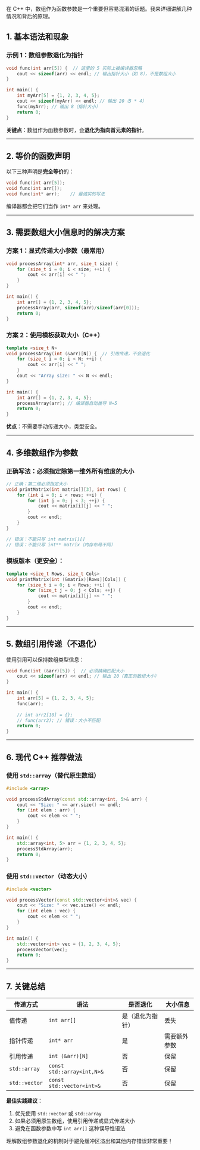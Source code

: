 在 C++ 中，数组作为函数参数是一个重要但容易混淆的话题。我来详细讲解几种情况和背后的原理。

## 1. 基本语法和现象

### 示例 1：数组参数退化为指针
```cpp
void func(int arr[5]) {  // 这里的 5 实际上被编译器忽略
    cout << sizeof(arr) << endl; // 输出指针大小（如 8），不是数组大小
}

int main() {
    int myArr[5] = {1, 2, 3, 4, 5};
    cout << sizeof(myArr) << endl; // 输出 20（5 * 4）
    func(myArr); // 输出 8（指针大小）
    return 0;
}
```

**关键点**：数组作为函数参数时，会**退化为指向首元素的指针**。

---

## 2. 等价的函数声明

以下三种声明是**完全等价**的：
```cpp
void func(int arr[5]);
void func(int arr[]);  
void func(int* arr);    // 最诚实的写法
```

编译器都会把它们当作 `int* arr` 来处理。

---

## 3. 需要数组大小信息时的解决方案

### 方案 1：显式传递大小参数（最常用）
```cpp
void processArray(int* arr, size_t size) {
    for (size_t i = 0; i < size; ++i) {
        cout << arr[i] << " ";
    }
}

int main() {
    int arr[] = {1, 2, 3, 4, 5};
    processArray(arr, sizeof(arr)/sizeof(arr[0]));
    return 0;
}
```

### 方案 2：使用模板获取大小（C++）
```cpp
template <size_t N>
void processArray(int (&arr)[N]) {  // 引用传递，不会退化
    for (size_t i = 0; i < N; ++i) {
        cout << arr[i] << " ";
    }
    cout << "Array size: " << N << endl;
}

int main() {
    int arr[] = {1, 2, 3, 4, 5};
    processArray(arr); // 编译器自动推导 N=5
    return 0;
}
```

**优点**：不需要手动传递大小，类型安全。

---

## 4. 多维数组作为参数

### 正确写法：必须指定除第一维外所有维度的大小
```cpp
// 正确：第二维必须指定大小
void printMatrix(int matrix[][3], int rows) {
    for (int i = 0; i < rows; ++i) {
        for (int j = 0; j < 3; ++j) {
            cout << matrix[i][j] << " ";
        }
        cout << endl;
    }
}

// 错误：不能只写 int matrix[][]
// 错误：不能只写 int** matrix（内存布局不同）
```

### 模板版本（更安全）：
```cpp
template <size_t Rows, size_t Cols>
void printMatrix(int (&matrix)[Rows][Cols]) {
    for (size_t i = 0; i < Rows; ++i) {
        for (size_t j = 0; j < Cols; ++j) {
            cout << matrix[i][j] << " ";
        }
        cout << endl;
    }
}
```

---

## 5. 数组引用传递（不退化）

使用引用可以保持数组类型信息：
```cpp
void func(int (&arr)[5]) {  // 必须精确匹配大小
    cout << sizeof(arr) << endl; // 输出 20（真正的数组大小）
}

int main() {
    int arr[5] = {1, 2, 3, 4, 5};
    func(arr);
    
    // int arr2[10] = {};
    // func(arr2); // 错误：大小不匹配
    return 0;
}
```

---

## 6. 现代 C++ 推荐做法

### 使用 `std::array`（替代原生数组）
```cpp
#include <array>

void processStdArray(const std::array<int, 5>& arr) {
    cout << "Size: " << arr.size() << endl;
    for (int elem : arr) {
        cout << elem << " ";
    }
}

int main() {
    std::array<int, 5> arr = {1, 2, 3, 4, 5};
    processStdArray(arr);
    return 0;
}
```

### 使用 `std::vector`（动态大小）
```cpp
#include <vector>

void processVector(const std::vector<int>& vec) {
    cout << "Size: " << vec.size() << endl;
    for (int elem : vec) {
        cout << elem << " ";
    }
}

int main() {
    std::vector<int> vec = {1, 2, 3, 4, 5};
    processVector(vec);
    return 0;
}
```

---

## 7. 关键总结

| 传递方式 | 语法 | 是否退化 | 大小信息 |
|----------|------|----------|-----------|
| 值传递 | `int arr[]` | 是（退化为指针） | 丢失 |
| 指针传递 | `int* arr` | 是 | 需要额外参数 |
| 引用传递 | `int (&arr)[N]` | 否 | 保留 |
| `std::array` | `const std::array<int,N>&` | 否 | 保留 |
| `std::vector` | `const std::vector<int>&` | 否 | 保留 |

**最佳实践建议**：
1. 优先使用 `std::vector` 或 `std::array`
2. 如果必须用原生数组，使用引用传递或显式传递大小
3. 避免在函数参数中写 `int arr[]` 这种误导性语法

理解数组参数退化的机制对于避免缓冲区溢出和其他内存错误非常重要！
